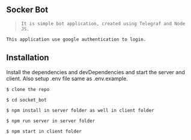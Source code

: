 ## Socker Bot
>     It is simple bot application, created using Telegraf and Node JS.
    This application use google authentication to login.

## Installation
Install the dependencies and devDependencies and start the server and client. Also setup .env file same as .env.example.

`$ clone the repo `

`$ cd socket_bot `

`$ npm install in server folder as well in client folder `

`$ npm run server in server folder`

`$ npm start in client folder`